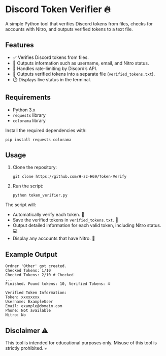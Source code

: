 # Discord Token Verifier 🔥

A simple Python tool that verifies Discord tokens from files, checks for accounts with Nitro, and outputs verified tokens to a text file.

## Features
- ✅ Verifies Discord tokens from files.
- 💾 Outputs information such as username, email, and Nitro status.
- 🚫 Handles rate-limiting by Discord’s API.
- 📄 Outputs verified tokens into a separate file (`verified_tokens.txt`).
- ⏱️ Displays live status in the terminal.

## Requirements
- Python 3.x
- `requests` library
- `colorama` library

Install the required dependencies with:

    pip install requests colorama

## Usage

1. Clone the repository:
   
    ```git clone https://github.com/H-zz-H69/Token-Verify```

3. Run the script:
   
    ```python token_verifier.py```

The script will:
- Automatically verify each token. 🔎
- Save the verified tokens in `verified_tokens.txt`. 💾
- Output detailed information for each valid token, including Nitro status. 💻
- Display any accounts that have Nitro. 🚀

## Example Output

    Ordner 'Other' got created.
    Checked Tokens: 1/10
    Checked Tokens: 2/10 # Checked
    ...
    Finished. Found tokens: 10, Verified Tokens: 4

    Verified Token Information:
    Token: xxxxxxxx
    Username: ExampleUser
    Email: example@domain.com
    Phone: Not available
    Nitro: No

## Disclaimer ⚠️
This tool is intended for educational purposes only. Misuse of this tool is strictly prohibited. 💀
